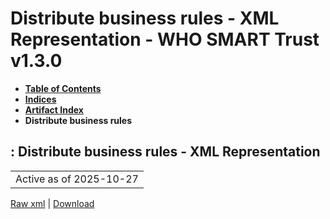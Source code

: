 # Distribute business rules - XML Representation - WHO SMART Trust v1.3.0

* [**Table of Contents**](toc.md)
* [**Indices**](indices.md)
* [**Artifact Index**](artifacts.md)
* **Distribute business rules**

## : Distribute business rules - XML Representation

| |
| :--- |
| Active as of 2025-10-27 |

[Raw xml](Requirements-DistributeBusinessRules.xml) | [Download](Requirements-DistributeBusinessRules.xml)

